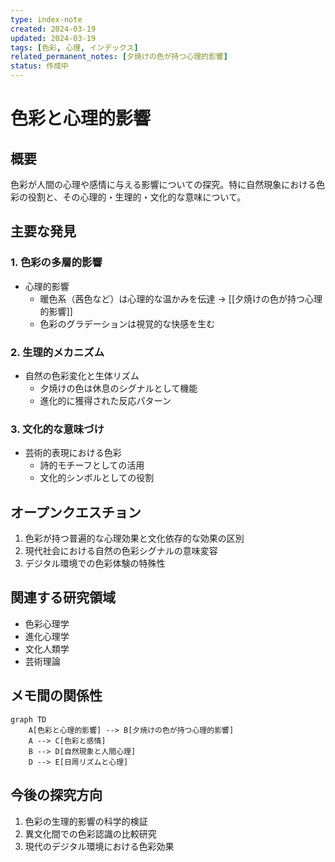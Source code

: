 ```yaml
---
type: index-note
created: 2024-03-19
updated: 2024-03-19
tags: [色彩, 心理, インデックス]
related_permanent_notes: [夕焼けの色が持つ心理的影響]
status: 作成中
---
```


# 色彩と心理的影響

## 概要
色彩が人間の心理や感情に与える影響についての探究。特に自然現象における色彩の役割と、その心理的・生理的・文化的な意味について。

## 主要な発見
### 1. 色彩の多層的影響
- 心理的影響
  - 暖色系（茜色など）は心理的な温かみを伝達 → [[夕焼けの色が持つ心理的影響]]
  - 色彩のグラデーションは視覚的な快感を生む

### 2. 生理的メカニズム
- 自然の色彩変化と生体リズム
  - 夕焼けの色は休息のシグナルとして機能
  - 進化的に獲得された反応パターン

### 3. 文化的な意味づけ
- 芸術的表現における色彩
  - 詩的モチーフとしての活用
  - 文化的シンボルとしての役割

## オープンクエスチョン
1. 色彩が持つ普遍的な心理効果と文化依存的な効果の区別
2. 現代社会における自然の色彩シグナルの意味変容
3. デジタル環境での色彩体験の特殊性

## 関連する研究領域
- 色彩心理学
- 進化心理学
- 文化人類学
- 芸術理論

## メモ間の関係性
```mermaid
graph TD
    A[色彩と心理的影響] --> B[夕焼けの色が持つ心理的影響]
    A --> C[色彩と感情]
    B --> D[自然現象と人間心理]
    D --> E[日周リズムと心理]
```

## 今後の探究方向
1. 色彩の生理的影響の科学的検証
2. 異文化間での色彩認識の比較研究
3. 現代のデジタル環境における色彩効果 